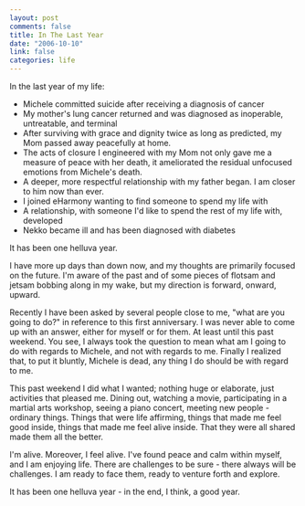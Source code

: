 ```yaml
--- 
layout: post
comments: false
title: In The Last Year
date: "2006-10-10"
link: false
categories: life
---
```

In the last year of my life:
<ul>
<li class="il">Michele committed suicide after receiving a diagnosis of cancer</li>
<li class="il">My mother's lung cancer returned and was diagnosed as inoperable, untreatable, and terminal</li>
<li class="il">After surviving with grace and dignity twice as long as predicted, my Mom passed away peacefully at home.</li>
<li class="il">The acts of closure I engineered with my Mom not only gave me a measure of peace with her death, it ameliorated the residual unfocused emotions from Michele's death.</li>
<li class="il">A deeper, more respectful relationship with my father began. I am closer to him now than ever.</li>
<li class="il">I joined eHarmony wanting to find someone to spend my life with</li>
<li class="il">A relationship, with someone I'd like to spend the rest of my life with, developed</li>
<li class="il">Nekko became ill and has been diagnosed with diabetes</li>
</ul>
It has been one helluva year.

I have more up days than down now, and my thoughts are primarily focused on the future. I'm aware of the past and of some pieces of flotsam and jetsam bobbing along in my wake, but my direction is forward, onward, upward.

Recently I have been asked by several people close to me, "what are you going to do?" in reference to this first anniversary. I was never able to come up with an answer, either for myself or for them. At least until this past weekend. You see, I always took the question to mean what am I going to do with regards to Michele, and not with regards to me. Finally I realized that, to put it bluntly, Michele is dead, any thing I do should be with regard to me.

This past weekend I did what I wanted; nothing huge or elaborate, just activities that pleased me. Dining out, watching a movie, participating in a martial arts workshop, seeing a piano concert, meeting new people - ordinary things. Things that were life affirming, things that made me feel good inside, things that made me feel alive inside. That they were all shared made them all the better.

I'm alive. Moreover, I feel alive. I've found peace and calm within myself, and I am enjoying life. There are challenges to be sure - there always will be challenges. I am ready to face them, ready to venture forth and explore.

It has been one helluva year - in the end, I think, a good year.
